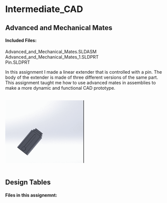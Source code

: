 # Intermediate_CAD

## Advanced and Mechanical Mates
#### Included Files:
Advanced_and_Mechanical_Mates.SLDASM <br />
Advanced_and_Mechanical_Mates_1.SLDPRT <br />
Pin.SLDPRT <br />

In this assignment I made a linear extender that is controlled with a pin. The body of the extender is made of three different versions of the same part.<br />
This assignment taught me how to use advanced mates in assemblies to make a more dynamic and functional CAD prototype.<br />
<br />



  <IMG SRC="Images/Advanced_And_Mechanical_Mates_Gif.gif"  width="250" height="200">
<br />
<br />



## Design Tables
#### Files in this assignemnt: <br />
